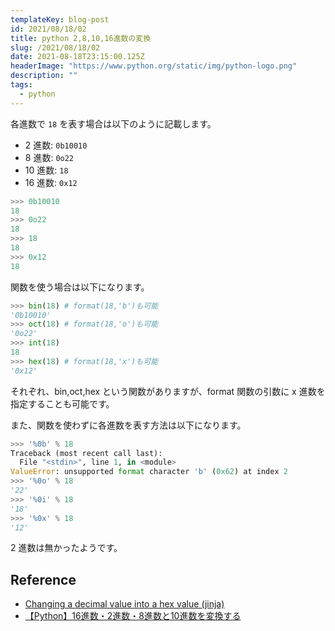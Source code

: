 ```yaml
---
templateKey: blog-post
id: 2021/08/18/02
title: python 2,8,10,16進数の変換
slug: /2021/08/18/02
date: 2021-08-18T23:15:00.125Z
headerImage: "https://www.python.org/static/img/python-logo.png"
description: ""
tags:
  - python
---
```


各進数で `18` を表す場合は以下のように記載します。

- 2 進数: `0b10010`
- 8 進数: `0o22`
- 10 進数: `18`
- 16 進数: `0x12`

```python
>>> 0b10010
18
>>> 0o22
18
>>> 18
18
>>> 0x12
18
```

関数を使う場合は以下になります。

```python
>>> bin(18) # format(18,'b')も可能
'0b10010'
>>> oct(18) # format(18,'o')も可能
'0o22'
>>> int(18)
18
>>> hex(18) # format(18,'x')も可能
'0x12'
```

それぞれ、bin,oct,hex という関数がありますが、format 関数の引数に x 進数を指定することも可能です。

また、関数を使わずに各進数を表す方法は以下になります。

```python
>>> '%0b' % 18
Traceback (most recent call last):
  File "<stdin>", line 1, in <module>
ValueError: unsupported format character 'b' (0x62) at index 2
>>> '%0o' % 18
'22'
>>> '%0i' % 18
'18'
>>> '%0x' % 18
'12'
```

2 進数は無かったようです。

## Reference

- [Changing a decimal value into a hex value (jinja)](https://community.home-assistant.io/t/changing-a-decimal-value-into-a-hex-value-jinja/11925)
- [【Python】16進数・2進数・8進数と10進数を変換する](https://pg-chain.com/python-hex-bin-oct)
